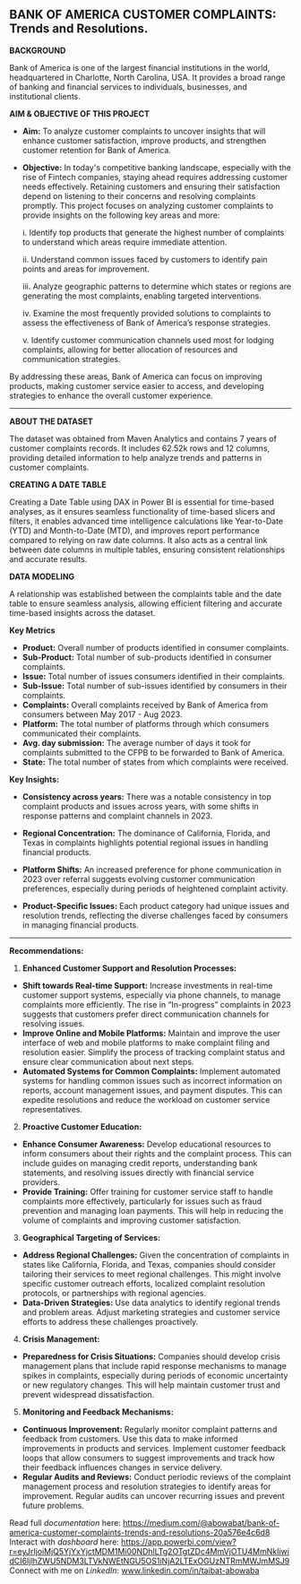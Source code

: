 **BANK OF AMERICA CUSTOMER COMPLAINTS: Trends and Resolutions**.
---


**BACKGROUND**

Bank of America is one of the largest financial institutions in the world, headquartered in Charlotte, North Carolina, USA. It provides a broad range of banking and financial services to individuals, businesses, and institutional clients.


**AIM & OBJECTIVE OF THIS PROJECT**

- **Aim:**
To analyze customer complaints to uncover insights that will enhance customer satisfaction, improve products, and strengthen customer retention for Bank of America.

- **Objective:**
In today's competitive banking landscape, especially with the rise of Fintech companies, staying ahead requires addressing customer needs effectively. Retaining customers and ensuring their satisfaction depend on listening to their concerns and resolving complaints promptly. This project focuses on analyzing customer complaints to provide insights on the following key areas and more:

   i. Identify top products that generate the highest number of complaints to understand which areas require immediate attention.
  
   ii. Understand common issues faced by customers to identify pain points and areas for improvement.
  
   iii. Analyze geographic patterns to determine which states or regions are generating the most complaints, enabling targeted interventions.
  
   iv. Examine the most frequently provided solutions to complaints to assess the effectiveness of Bank of America’s response strategies.
  
   v. Identify customer communication channels used most for lodging complaints, allowing for better allocation of resources and communication strategies.

By addressing these areas, Bank of America can focus on improving products, making customer service easier to access, and developing strategies to enhance the overall customer experience.

---

**ABOUT THE DATASET**

The dataset was obtained from Maven Analytics and contains 7 years of customer complaints records. It includes 62.52k rows and 12 columns, providing detailed information to help analyze trends and patterns in customer complaints.

**CREATING A DATE TABLE**

Creating a Date Table using DAX in Power BI is essential for time-based analyses, as it ensures seamless functionality of time-based slicers and filters, it  enables advanced time intelligence calculations like Year-to-Date (YTD) and Month-to-Date (MTD), and improves report performance compared to relying on raw date columns. It also acts as a central link between date columns in multiple tables, ensuring consistent relationships and accurate results.

**DATA MODELING**

A relationship was established between the complaints table and the date table to ensure seamless analysis, allowing efficient filtering and accurate time-based insights across the dataset.

**Key Metrics**

- **Product:** Overall number of products identified in consumer complaints.
- **Sub-Product:** Total number of sub-products identified in consumer complaints.
- **Issue:** Total number of issues consumers identified in their complaints.
- **Sub-Issue:** Total number of sub-issues identified by consumers in their complaints.
- **Complaints:** Overall complaints received by Bank of America from consumers between May 2017 - Aug 2023.
- **Platform:** The total number of platforms through which consumers communicated their complaints.
- **Avg. day submission:** The average number of days it took for complaints submitted to the CFPB to be forwarded to Bank of America.
- **State:** The total number of states from which complaints were received.


**Key Insights:**

- **Consistency across years:** There was a notable consistency in top complaint products and issues across years, with some shifts in response patterns and complaint channels in 2023.

- **Regional Concentration:** The dominance of California, Florida, and Texas in complaints highlights potential regional issues in handling financial products.

- **Platform Shifts:** An increased preference for phone communication in 2023 over referral suggests evolving customer communication preferences, especially during periods of heightened complaint activity.

- **Product-Specific Issues:** Each product category had unique issues and resolution trends, reflecting the diverse challenges faced by consumers in managing financial products.
_____
**Recommendations:**
  
1. **Enhanced Customer Support and Resolution Processes:**
   
- **Shift towards Real-time Support:** Increase investments in real-time customer support systems, especially via phone channels, to manage complaints more efficiently. The rise in “In-progress” complaints in 2023 suggests that customers prefer direct communication channels for resolving issues. 
- **Improve Online and Mobile Platforms:** Maintain and improve the user interface of web and mobile platforms to make complaint filing and resolution easier. Simplify the process of tracking complaint status and ensure clear communication about next steps.
- **Automated Systems for Common Complaints:** Implement automated systems for handling common issues such as incorrect information on reports, account management issues, and payment disputes. This can expedite resolutions and reduce the workload on customer service representatives.
  
2. **Proactive Customer Education:**

- **Enhance Consumer Awareness:** Develop educational resources to inform consumers about their rights and the complaint process. This can include guides on managing credit reports, understanding bank statements, and resolving issues directly with financial service providers.
- **Provide Training:** Offer training for customer service staff to handle complaints more effectively, particularly for issues such as fraud prevention and managing loan payments. This will help in reducing the volume of complaints and improving customer satisfaction.

3. **Geographical Targeting of Services:**

- **Address Regional Challenges:** Given the concentration of complaints in states like California, Florida, and Texas, companies should consider tailoring their services to meet regional challenges. This might involve specific customer outreach efforts, localized complaint resolution protocols, or partnerships with regional agencies.
- **Data-Driven Strategies:** Use data analytics to identify regional trends and problem areas. Adjust marketing strategies and customer service efforts to address these challenges proactively.

4. **Crisis Management:**

- **Preparedness for Crisis Situations:** Companies should develop crisis management plans that include rapid response mechanisms to manage spikes in complaints, especially during periods of economic uncertainty or new regulatory changes. This will help maintain customer trust and prevent widespread dissatisfaction.

5. **Monitoring and Feedback Mechanisms:**

- **Continuous Improvement:** Regularly monitor complaint patterns and feedback from customers. Use this data to make informed improvements in products and services. Implement customer feedback loops that allow consumers to suggest improvements and track how their feedback influences changes in service delivery.
- **Regular Audits and Reviews:** Conduct periodic reviews of the complaint management process and resolution strategies to identify areas for improvement. Regular audits can uncover recurring issues and prevent future problems.

Read full *documentation* here: https://medium.com/@abowabat/bank-of-america-customer-complaints-trends-and-resolutions-20a576e4c6d8
Interact with *dashboard* here: https://app.powerbi.com/view?r=eyJrIjoiMjQ5YjYxYjctMDM1Mi00NDhlLTg2OTgtZDc4MmVjOTU4MmNkIiwidCI6IjlhZWU5NDM3LTVkNWEtNGU5OS1iNjA2LTExOGUzNTRmMWJmMSJ9
Connect with me on *LinkedIn*: www.linkedin.com/in/taibat-abowaba
